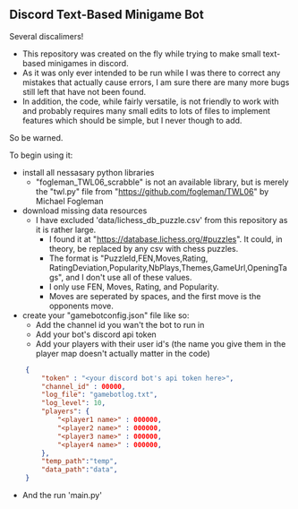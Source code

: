 ## Discord Text-Based Minigame Bot


Several discalimers!
- This repository was created on the fly while trying to make small text-based minigames in discord.
- As it was only ever intended to be run while I was there to correct any mistakes that actually cause errors, I am sure there are many more bugs still left that have not been found.
- In addition, the code, while fairly versatile, is not friendly to work with and probably requires many small edits to lots of files to implement features which should be simple, but I never though to add. 

So be warned.

To begin using it:
- install all nessasary python libraries
    - "fogleman_TWL06_scrabble" is not an available library, but is merely the "twl.py" file from "https://github.com/fogleman/TWL06" by Michael Fogleman
- download missing data resources
    - I have excluded 'data/lichess_db_puzzle.csv' from this repository as it is rather large.
        - I found it at "https://database.lichess.org/#puzzles". It could, in theory, be replaced by any csv with chess puzzles.
        - The format is "PuzzleId,FEN,Moves,Rating, RatingDeviation,Popularity,NbPlays,Themes,GameUrl,OpeningTags", and I don't use all of these values.
        - I only use FEN, Moves, Rating, and Popularity.
        - Moves are seperated by spaces, and the first move is the opponents move.
- create your "gamebotconfig.json" file like so:
    - Add the channel id you wan't the bot to run in
    - Add your bot's discord api token
    - Add your players with their user id's (the name you give them in the player map doesn't actually matter in the code)

``` json
    {
        "token" : "<your discord bot's api token here>",
        "channel_id" : 00000,
        "log_file": "gamebotlog.txt",
        "log_level": 10,
        "players": {
            "<player1 name>" : 000000,
            "<player2 name>" : 000000,
            "<player3 name>" : 000000,
            "<player4 name>" : 000000,
        },
        "temp_path":"temp",
        "data_path":"data",
    }
```

- And the run 'main.py'
